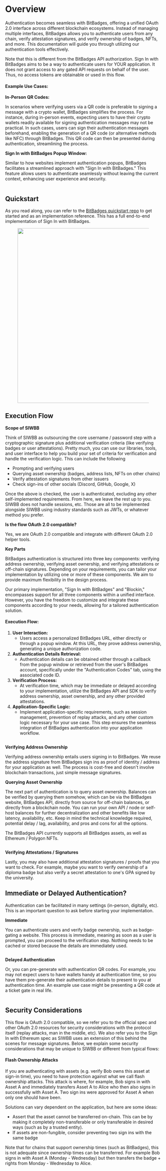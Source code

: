 # Overview

Authentication becomes seamless with BitBadges, offering a unified OAuth 2.0 interface across different blockchain ecosystems. Instead of managing multiple interfaces, BitBadges allows you to authenticate users from any chain, verify attestation signatures, and verify ownership of badges, NFTs, and more. This documentation will guide you through utilizing our authentication tools effectively.

Note that this is different from the BitBadges API authorization. Sign In with BitBadges aims to be a way to authenticate users for YOUR application. It does not grant access to any gated API requests on behalf of the user. Thus, no access tokens are obtainable or used in this flow.

#### Example Use Cases:

**In-Person QR Codes:**

In scenarios where verifying users via a QR code is preferable to signing a message with a crypto wallet, BitBadges simplifies the process. For instance, during in-person events, expecting users to have their crypto wallets readily available for signing authentication messages may not be practical. In such cases, users can sign their authentication messages beforehand, enabling the generation of a QR code (or alternative methods like NFC) through BitBadges. This QR code can then be presented during authentication, streamlining the process.

**Sign In with BitBadges Popup Window:**

Similar to how websites implement authentication popups, BitBadges facilitates a streamlined approach with "Sign In with BitBadges." This feature allows users to authenticate seamlessly without leaving the current context, enhancing user experience and security.

<figure><img src="../../.gitbook/assets/image (77).png" alt=""><figcaption></figcaption></figure>

## Quickstart

As you read along, you can refer to the [BitBadges quickstart repo](https://github.com/BitBadges/bitbadges-quickstart) to get started and as an implementation reference. This has a full end-to-end implementation of Sign In with BitBadges.

<figure><img src="../../.gitbook/assets/image (80).png" alt="" width="563"><figcaption></figcaption></figure>

## **Execution Flow**

**Scope of SIWBB**

Think of SIWBB as outsourcing the core username / password step with a cryptographic signature plus additional verification criteria (like verifying badges or user attestations). Pretty much, you can use our libraries, tools, and user interface to help you build your set of criteria for verification and handle the verification logic. This can include the following

* Prompting and verifying users
* Querying asset ownership (badges, address lists, NFTs on other chains)
* Verify attestation signatures from other issuers
* Check sign-ins of other socials (Discord, GitHub, Google, X)

Once the above is checked, the user is authenticated, excluding any other self-implemented requirements. From here, we leave the rest up to you. SIWBB does not handle sessions, etc. Those are all to be implemented alongside SIWBB using industry standards such as JWTs, or whatever method you prefer.

**Is the flow OAuth 2.0 compatible?**

Yes, we are OAuth 2.0 compatible and integrate with different OAuth 2.0 helper tools.&#x20;

**Key Parts**

BitBadges authentication is structured into three key components: verifying address ownership, verifying asset ownership, and verifying attestations or off-chain signatures. Depending on your requirements, you can tailor your implementation by utilizing one or more of these components. We aim to provide maximum flexibility in the design process.

Our primary implementation, "Sign In with BitBadges" and "Blockin," encompasses support for all three components within a unified interface. However, you have the freedom to customize and integrate these components according to your needs, allowing for a tailored authentication solution.

#### Execution Flow:

1. **User Interaction:**
   * Users access a personalized BitBadges URL, either directly or through a popup window. At this URL, they prove address ownership, generating a unique authorization code.
2. **Authentication Details Retrieval:**
   * Authentication details can be obtained either through a callback from the popup window or retrieved from the user's BitBadges account, specifically under the "Authentication Codes" tab, using the associated code ID.
3. **Verification Process:**
   * At verification time, which may be immediate or delayed according to your implementation, utilize the BitBadges API and SDK to verify address ownership, asset ownership, and any other provided attestations.
4. **Application-Specific Logic:**
   * Implement application-specific requirements, such as session management, prevention of replay attacks, and any other custom logic necessary for your use case. This step ensures the seamless integration of BitBadges authentication into your application workflow.

<figure><img src="../../.gitbook/assets/image (78).png" alt=""><figcaption></figcaption></figure>

**Verifying Address Ownership**

Verifying address ownership entails users signing in to BitBadges. We reuse the address signature from BitBadges sign ins as proof of identity / address for your application as well. The process is cost-free and doesn't involve blockchain transactions, just simple message signatures.

**Querying Asset Ownership**

The next part of authentication is to query asset ownership. Balances can be verified by querying them somehow, which can be via the BitBadges website, BitBadges API, directly from source for off-chain balances, or directly from a blockchain node. You can run your own API / node or self-host balances for further decentralization and other benefits like low latency, availability, etc. Keep in mind the technical knowledge required, potential delay / lag, availability, and pros and cons for all the options.

The BitBadges API currently supports all BitBadges assets, as well as Ethereum / Polygon NFTs.

<figure><img src="../../.gitbook/assets/image (82).png" alt=""><figcaption></figcaption></figure>

**Verifying Attestations / Signatures**

Lastly, you may also have additional attestation signatures / proofs that you want to check. For example, maybe you want to verify ownership of a diploma badge but also verify a secret attestation to one's GPA signed by the university.

## **Immediate or Delayed Authentication?**

Authentication can be facilitated in many settings (in-person, digitally, etc). This is an important question to ask before starting your implementation.

**Immediate**

You can authenticate users and verify badge ownership, such as badge-gating a website. This process is immediate, meaning as soon as a user is prompted, you can proceed to the verification step. Nothing needs to be cached or stored because the details are immediately used.

<figure><img src="../../.gitbook/assets/image (76).png" alt=""><figcaption></figcaption></figure>

**Delayed Authentication**

Or, you can pre-generate with authentication QR codes. For example, you may not expect users to have wallets handy at authentication time, so you have them pre-generate their authentication details to present to you at authentication time. An example use case might be presenting a QR code at a ticket gate in real life.

<figure><img src="../../.gitbook/assets/image (75).png" alt=""><figcaption></figcaption></figure>

## **Security Considerations**

This flow is OAuth 2.0 compatible, so we refer you to the official spec and other OAuth 2.0 resources for security considerations with the protocol itself (replay attacks, man in the middle, etc). We also refer you to the Sign In with Ethereum spec as SIWBB uses an extension of this behind the scenes for message signatures. Below, we explain some security considerations that may be unique to SIWBB or different from typical flows:

#### **Flash Ownership Attacks** <a href="#security-flash-ownership-attacks" id="security-flash-ownership-attacks"></a>

If you are authenticating with assets (e.g. verify Bob owns this asset at sign-in time), you need to have protection against what we call flash ownership attacks. This attack is where, for example, Bob signs in with Asset A and immediately transfers Asset A to Alice who then also signs in successfully with Asset A. Two sign ins were approved for Asset A when only one should have been.

Solutions can vary dependent on the application, but here are some ideas:

* Assert that the asset cannot be transferred on-chain. This can be by making it completely non-transferable or only transferable in desired ways (such as by a trusted entity).
* If assets are non-fungible, consider preventing two sign ins with the same badge

Note that for chains that support ownership times (such as BitBadges), this is not adequate since ownership times can be transferred. For example Bob signs in with Asset A (Monday - Wednesday) but then transfers the badge + rights from Monday - Wednesday to Alice.
